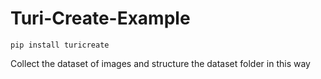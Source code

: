 # Turi-Create-Example

    pip install turicreate
    
    
Collect the dataset of images and structure the dataset folder in this way
